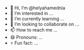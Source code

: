 - 👋 Hi, I’m @helyahamednia
- 👀 I’m interested in ...
- 🌱 I’m currently learning ...
- 💞️ I’m looking to collaborate on ...
- 📫 How to reach me ...
- 😄 Pronouns: ...
- ⚡ Fun fact: ...

<!---
helyahamednia/helyahamednia is a ✨ special ✨ repository because its `README.md` (this file) appears on your GitHub profile.
You can click the Preview link to take a look at your changes.
--->
